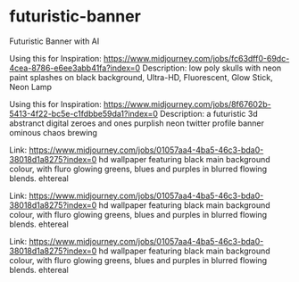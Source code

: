# futuristic-banner
Futuristic Banner with AI


Using this for Inspiration: https://www.midjourney.com/jobs/fc63dff0-69dc-4cea-8786-e6ee3abb41fa?index=0
Description: low poly skulls with neon paint splashes on black background, Ultra-HD, Fluorescent, Glow Stick, Neon Lamp

Using this for Inspiration: https://www.midjourney.com/jobs/8f67602b-5413-4f22-bc5e-c1fdbbe59da1?index=0
Description: a futuristic 3d abstranct digital zeroes and ones purplish neon twitter profile banner ominous chaos brewing

Link: https://www.midjourney.com/jobs/01057aa4-4ba5-46c3-bda0-38018d1a8275?index=0
hd wallpaper featuring black main background colour, with fluro glowing greens, blues and purples in blurred flowing blends. ehtereal

Link: https://www.midjourney.com/jobs/01057aa4-4ba5-46c3-bda0-38018d1a8275?index=0
hd wallpaper featuring black main background colour, with fluro glowing greens, blues and purples in blurred flowing blends. ehtereal

Link: https://www.midjourney.com/jobs/01057aa4-4ba5-46c3-bda0-38018d1a8275?index=0
hd wallpaper featuring black main background colour, with fluro glowing greens, blues and purples in blurred flowing blends. ehtereal
